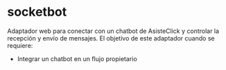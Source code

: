 # socketbot
Adaptador web para conectar con un chatbot de AsisteClick y controlar la recepción y envío de mensajes. El objetivo de este adaptador cuando se requiere:

- Integrar un chatbot en un flujo propietario
